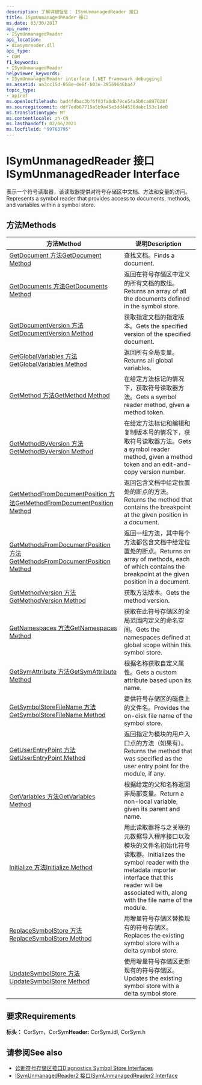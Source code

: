 ```yaml
---
description: 了解详细信息： ISymUnmanagedReader 接口
title: ISymUnmanagedReader 接口
ms.date: 03/30/2017
api_name:
- ISymUnmanagedReader
api_location:
- diasymreader.dll
api_type:
- COM
f1_keywords:
- ISymUnmanagedReader
helpviewer_keywords:
- ISymUnmanagedReader interface [.NET Framework debugging]
ms.assetid: aa3cc15d-058e-4e6f-b03e-39569646ba47
topic_type:
- apiref
ms.openlocfilehash: bad4fdbac3bf6f03fa0db79ce54a5b0ca897028f
ms.sourcegitcommit: ddf7edb67715a5b9a45e3dd44536dabc153c1de0
ms.translationtype: MT
ms.contentlocale: zh-CN
ms.lasthandoff: 02/06/2021
ms.locfileid: "99763795"
---
```

# <a name="isymunmanagedreader-interface"></a><span data-ttu-id="47ec0-103">ISymUnmanagedReader 接口</span><span class="sxs-lookup"><span data-stu-id="47ec0-103">ISymUnmanagedReader Interface</span></span>

<span data-ttu-id="47ec0-104">表示一个符号读取器，该读取器提供对符号存储区中文档、方法和变量的访问。</span><span class="sxs-lookup"><span data-stu-id="47ec0-104">Represents a symbol reader that provides access to documents, methods, and variables within a symbol store.</span></span>  
  
## <a name="methods"></a><span data-ttu-id="47ec0-105">方法</span><span class="sxs-lookup"><span data-stu-id="47ec0-105">Methods</span></span>  
  
|<span data-ttu-id="47ec0-106">方法</span><span class="sxs-lookup"><span data-stu-id="47ec0-106">Method</span></span>|<span data-ttu-id="47ec0-107">说明</span><span class="sxs-lookup"><span data-stu-id="47ec0-107">Description</span></span>|  
|------------|-----------------|  
|[<span data-ttu-id="47ec0-108">GetDocument 方法</span><span class="sxs-lookup"><span data-stu-id="47ec0-108">GetDocument Method</span></span>](isymunmanagedreader-getdocument-method.md)|<span data-ttu-id="47ec0-109">查找文档。</span><span class="sxs-lookup"><span data-stu-id="47ec0-109">Finds a document.</span></span>|  
|[<span data-ttu-id="47ec0-110">GetDocuments 方法</span><span class="sxs-lookup"><span data-stu-id="47ec0-110">GetDocuments Method</span></span>](isymunmanagedreader-getdocuments-method.md)|<span data-ttu-id="47ec0-111">返回在符号存储区中定义的所有文档的数组。</span><span class="sxs-lookup"><span data-stu-id="47ec0-111">Returns an array of all the documents defined in the symbol store.</span></span>|  
|[<span data-ttu-id="47ec0-112">GetDocumentVersion 方法</span><span class="sxs-lookup"><span data-stu-id="47ec0-112">GetDocumentVersion Method</span></span>](isymunmanagedreader-getdocumentversion-method.md)|<span data-ttu-id="47ec0-113">获取指定文档的指定版本。</span><span class="sxs-lookup"><span data-stu-id="47ec0-113">Gets the specified version of the specified document.</span></span>|  
|[<span data-ttu-id="47ec0-114">GetGlobalVariables 方法</span><span class="sxs-lookup"><span data-stu-id="47ec0-114">GetGlobalVariables Method</span></span>](isymunmanagedreader-getglobalvariables-method.md)|<span data-ttu-id="47ec0-115">返回所有全局变量。</span><span class="sxs-lookup"><span data-stu-id="47ec0-115">Returns all global variables.</span></span>|  
|[<span data-ttu-id="47ec0-116">GetMethod 方法</span><span class="sxs-lookup"><span data-stu-id="47ec0-116">GetMethod Method</span></span>](isymunmanagedreader-getmethod-method.md)|<span data-ttu-id="47ec0-117">在给定方法标记的情况下，获取符号读取器方法。</span><span class="sxs-lookup"><span data-stu-id="47ec0-117">Gets a symbol reader method, given a method token.</span></span>|  
|[<span data-ttu-id="47ec0-118">GetMethodByVersion 方法</span><span class="sxs-lookup"><span data-stu-id="47ec0-118">GetMethodByVersion Method</span></span>](isymunmanagedreader-getmethodbyversion-method.md)|<span data-ttu-id="47ec0-119">在给定方法标记和编辑和复制版本号的情况下，获取符号读取器方法。</span><span class="sxs-lookup"><span data-stu-id="47ec0-119">Gets a symbol reader method, given a method token and an edit-and-copy version number.</span></span>|  
|[<span data-ttu-id="47ec0-120">GetMethodFromDocumentPosition 方法</span><span class="sxs-lookup"><span data-stu-id="47ec0-120">GetMethodFromDocumentPosition Method</span></span>](isymunmanagedreader-getmethodfromdocumentposition-method.md)|<span data-ttu-id="47ec0-121">返回包含文档中给定位置处的断点的方法。</span><span class="sxs-lookup"><span data-stu-id="47ec0-121">Returns the method that contains the breakpoint at the given position in a document.</span></span>|  
|[<span data-ttu-id="47ec0-122">GetMethodsFromDocumentPosition 方法</span><span class="sxs-lookup"><span data-stu-id="47ec0-122">GetMethodsFromDocumentPosition Method</span></span>](isymunmanagedreader-getmethodsfromdocumentposition-method.md)|<span data-ttu-id="47ec0-123">返回一组方法，其中每个方法都包含文档中给定位置处的断点。</span><span class="sxs-lookup"><span data-stu-id="47ec0-123">Returns an array of methods, each of which contains the breakpoint at the given position in a document.</span></span>|  
|[<span data-ttu-id="47ec0-124">GetMethodVersion 方法</span><span class="sxs-lookup"><span data-stu-id="47ec0-124">GetMethodVersion Method</span></span>](isymunmanagedreader-getmethodversion-method.md)|<span data-ttu-id="47ec0-125">获取方法版本。</span><span class="sxs-lookup"><span data-stu-id="47ec0-125">Gets the method version.</span></span>|  
|[<span data-ttu-id="47ec0-126">GetNamespaces 方法</span><span class="sxs-lookup"><span data-stu-id="47ec0-126">GetNamespaces Method</span></span>](isymunmanagedreader-getnamespaces-method.md)|<span data-ttu-id="47ec0-127">获取在此符号存储区的全局范围内定义的命名空间。</span><span class="sxs-lookup"><span data-stu-id="47ec0-127">Gets the namespaces defined at global scope within this symbol store.</span></span>|  
|[<span data-ttu-id="47ec0-128">GetSymAttribute 方法</span><span class="sxs-lookup"><span data-stu-id="47ec0-128">GetSymAttribute Method</span></span>](isymunmanagedreader-getsymattribute-method.md)|<span data-ttu-id="47ec0-129">根据名称获取自定义属性。</span><span class="sxs-lookup"><span data-stu-id="47ec0-129">Gets a custom attribute based upon its name.</span></span>|  
|[<span data-ttu-id="47ec0-130">GetSymbolStoreFileName 方法</span><span class="sxs-lookup"><span data-stu-id="47ec0-130">GetSymbolStoreFileName Method</span></span>](isymunmanagedreader-getsymbolstorefilename-method.md)|<span data-ttu-id="47ec0-131">提供符号存储区的磁盘上的文件名。</span><span class="sxs-lookup"><span data-stu-id="47ec0-131">Provides the on-disk file name of the symbol store.</span></span>|  
|[<span data-ttu-id="47ec0-132">GetUserEntryPoint 方法</span><span class="sxs-lookup"><span data-stu-id="47ec0-132">GetUserEntryPoint Method</span></span>](isymunmanagedreader-getuserentrypoint-method.md)|<span data-ttu-id="47ec0-133">返回指定为模块的用户入口点的方法（如果有）。</span><span class="sxs-lookup"><span data-stu-id="47ec0-133">Returns the method that was specified as the user entry point for the module, if any.</span></span>|  
|[<span data-ttu-id="47ec0-134">GetVariables 方法</span><span class="sxs-lookup"><span data-stu-id="47ec0-134">GetVariables Method</span></span>](isymunmanagedreader-getvariables-method.md)|<span data-ttu-id="47ec0-135">根据给定的父和名称返回非局部变量。</span><span class="sxs-lookup"><span data-stu-id="47ec0-135">Return a non-local variable, given its parent and name.</span></span>|  
|[<span data-ttu-id="47ec0-136">Initialize 方法</span><span class="sxs-lookup"><span data-stu-id="47ec0-136">Initialize Method</span></span>](isymunmanagedreader-initialize-method.md)|<span data-ttu-id="47ec0-137">用此读取器将与之关联的元数据导入程序接口以及模块的文件名初始化符号读取器。</span><span class="sxs-lookup"><span data-stu-id="47ec0-137">Initializes the symbol reader with the metadata importer interface that this reader will be associated with, along with the file name of the module.</span></span>|  
|[<span data-ttu-id="47ec0-138">ReplaceSymbolStore 方法</span><span class="sxs-lookup"><span data-stu-id="47ec0-138">ReplaceSymbolStore Method</span></span>](isymunmanagedreader-replacesymbolstore-method.md)|<span data-ttu-id="47ec0-139">用增量符号存储区替换现有的符号存储区。</span><span class="sxs-lookup"><span data-stu-id="47ec0-139">Replaces the existing symbol store with a delta symbol store.</span></span>|  
|[<span data-ttu-id="47ec0-140">UpdateSymbolStore 方法</span><span class="sxs-lookup"><span data-stu-id="47ec0-140">UpdateSymbolStore Method</span></span>](isymunmanagedreader-updatesymbolstore-method.md)|<span data-ttu-id="47ec0-141">使用增量符号存储区更新现有的符号存储区。</span><span class="sxs-lookup"><span data-stu-id="47ec0-141">Updates the existing symbol store with a delta symbol store.</span></span>|  
  
## <a name="requirements"></a><span data-ttu-id="47ec0-142">要求</span><span class="sxs-lookup"><span data-stu-id="47ec0-142">Requirements</span></span>  

 <span data-ttu-id="47ec0-143">**标头：** CorSym，CorSym</span><span class="sxs-lookup"><span data-stu-id="47ec0-143">**Header:** CorSym.idl, CorSym.h</span></span>  
  
## <a name="see-also"></a><span data-ttu-id="47ec0-144">请参阅</span><span class="sxs-lookup"><span data-stu-id="47ec0-144">See also</span></span>

- [<span data-ttu-id="47ec0-145">诊断符号存储区接口</span><span class="sxs-lookup"><span data-stu-id="47ec0-145">Diagnostics Symbol Store Interfaces</span></span>](diagnostics-symbol-store-interfaces.md)
- [<span data-ttu-id="47ec0-146">ISymUnmanagedReader2 接口</span><span class="sxs-lookup"><span data-stu-id="47ec0-146">ISymUnmanagedReader2 Interface</span></span>](isymunmanagedreader2-interface.md)
